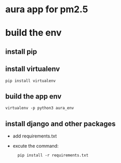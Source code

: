 # aura app for pm2.5


# build the env

## install pip

## install virtualenv

    pip install virtualenv

## build the app env

    virtualenv -p python3 aura_env

## install django and other packages

* add requirements.txt

* excute the command:

        pip install -r requirements.txt

